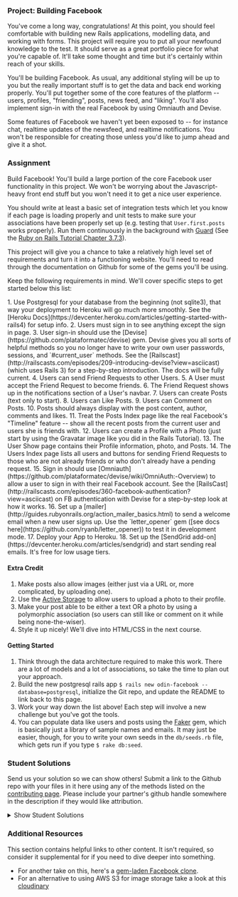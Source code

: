 ### Project: Building Facebook

You've come a long way, congratulations! At this point, you should feel comfortable with building new Rails applications, modelling data, and working with forms. This project will require you to put all your newfound knowledge to the test.  It should serve as a great portfolio piece for what you're capable of.  It'll take some thought and time but it's certainly within reach of your skills.

You'll be building Facebook.  As usual, any additional styling will be up to you but the really important stuff is to get the data and back end working properly.  You'll put together some of the core features of the platform -- users, profiles, "friending", posts, news feed, and "liking".  You'll also implement sign-in with the real Facebook by using Omniauth and Devise.

Some features of Facebook we haven't yet been exposed to -- for instance chat, realtime updates of the newsfeed, and realtime notifications.  You won't be responsible for creating those unless you'd like to jump ahead and give it a shot.

### Assignment

Build Facebook!  You'll build a large portion of the core Facebook user functionality in this project.  We won't be worrying about the Javascript-heavy front end stuff but you won't need it to get a nice user experience.

You should write at least a basic set of integration tests which let you know if each page is loading properly and unit tests to make sure your associations have been properly set up (e.g. testing that `User.first.posts` works properly).  Run them continuously in the background with [Guard](https://github.com/guard/guard) (See the [Ruby on Rails Tutorial Chapter 3.7.3](https://www.learnenough.com/ruby-on-rails-4th-edition-tutorial/static_pages#sec-guard)).

This project will give you a chance to take a relatively high level set of requirements and turn it into a functioning website.  You'll need to read through the documentation on Github for some of the gems you'll be using.

Keep the following requirements in mind.  We'll cover specific steps to get started below this list:

<div class="lesson-content__panel" markdown="1">
1. Use Postgresql for your database from the beginning (not sqlite3), that way your deployment to Heroku will go much more smoothly. See the [Heroku Docs](https://devcenter.heroku.com/articles/getting-started-with-rails4) for setup info.
2. Users must sign in to see anything except the sign in page.
3. User sign-in should use the [Devise](https://github.com/plataformatec/devise) gem. Devise gives you all sorts of helpful methods so you no longer have to write your own user passwords, sessions, and `#current_user` methods. See the [Railscast](http://railscasts.com/episodes/209-introducing-devise?view=asciicast) (which uses Rails 3) for a step-by-step introduction. The docs will be fully current.
4. Users can send Friend Requests to other Users.
5. A User must accept the Friend Request to become friends.
6. The Friend Request shows up in the notifications section of a User's navbar.
7. Users can create Posts (text only to start).
8. Users can Like Posts.
9. Users can Comment on Posts.
10. Posts should always display with the post content, author, comments and likes.
11. Treat the Posts Index page like the real Facebook's "Timeline" feature -- show all the recent posts from the current user and users she is friends with.
12. Users can create a Profile with a Photo (just start by using the Gravatar image like you did in the Rails Tutorial).
13. The User Show page contains their Profile information, photo, and Posts.
14. The Users Index page lists all users and buttons for sending Friend Requests to those who are not already friends or who don't already have a pending request.
15. Sign in should use [Omniauth](https://github.com/plataformatec/devise/wiki/OmniAuth:-Overview) to allow a user to sign in with their real Facebook account.  See the [RailsCast](http://railscasts.com/episodes/360-facebook-authentication?view=asciicast) on FB authentication with Devise for a step-by-step look at how it works.
16. Set up a [mailer](http://guides.rubyonrails.org/action_mailer_basics.html) to send a welcome email when a new user signs up. Use the `letter_opener` gem ([see docs here](https://github.com/ryanb/letter_opener)) to test it in development mode.
17. Deploy your App to Heroku.
18. Set up the [SendGrid add-on](https://devcenter.heroku.com/articles/sendgrid) and start sending real emails. It's free for low usage tiers.

#### Extra Credit

1. Make posts also allow images (either just via a URL or, more complicated, by uploading one).
2. Use the [Active Storage](https://edgeguides.rubyonrails.org/active_storage_overview.html) to allow users to upload a photo to their profile.
3. Make your post able to be either a text OR a photo by using a polymorphic association (so users can still like or comment on it while being none-the-wiser).
4. Style it up nicely! We'll dive into HTML/CSS in the next course.

#### Getting Started

1. Think through the data architecture required to make this work.  There are a lot of models and a lot of associations, so take the time to plan out your approach.
2. Build the new postgresql rails app `$ rails new odin-facebook --database=postgresql`, initialize the Git repo, and update the README to link back to this page.
3. Work your way down the list above!  Each step will involve a new challenge but you've got the tools.
4. You can populate data like users and posts using the [Faker](https://github.com/stympy/faker) gem, which is basically just a library of sample names and emails.  It may just be easier, though, for you to write your own seeds in the `db/seeds.rb` file, which gets run if you type `$ rake db:seed`.

</div>

### Student Solutions
Send us your solution so we can show others! Submit a link to the Github repo with your files in it here using any of the methods listed on the [contributing page](http://github.com/TheOdinProject/curriculum/blob/master/contributing.md).  Please include your partner's github handle somewhere in the description if they would like attribution.

<details markdown="block">
  <summary> Show Student Solutions </summary>

* Add your solution below this line!
* [robomonk's Solution](https://github.com/robo-monk/zuccr) - [View in browser](https://zuccr.herokuapp.com/)
* [Ian's Solution](https://github.com/IanMKesler/facebook-clone) - [View in browser](https://immense-sierra-65246.herokuapp.com/)
* [MephistoDevelop & Sergio Diaz Solution](https://github.com/MephistoDevelop/fakebook/tree/master) - [View in browser](https://socialbook2019.herokuapp.com/users/sign_in)
* [Braxton Lemmon's solution](https://github.com/braxtonlemmon/odin-facebook) - [Live](https://murmuring-wave-95625.herokuapp.com/)
* [Helmi's Solution](https://github.com/helmihidzir/odin-facebook)
* [Kevin Vuong's solution](https://github.com/fffear/odin-facebook/) - [Live](https://shielded-mesa-75331.herokuapp.com/)
* [Learnsometing's solution](https://github.com/learnsometing/dev-communities) - [Live](https://dev-communities.herokuapp.com/)
* [Jason McKee's solution](https://github.com/jttmckee/odin-facebook) - [Live](https://safe-sierra-89344.herokuapp.com)
* [Areeba's solution](https://github.com/AREEBAISHTIAQ/Growlither) - [View in Browser](https://growlithe.herokuapp.com/)
* [Max Garber's solution](https://github.com/bubblebooy/odin-facebook) - [View in Browser](https://vast-springs-17117.herokuapp.com/)
* [Javier Machin's solution](https://github.com/Javier-Machin/Life-Invader) - [View in Browser](https://life-invader-fb.herokuapp.com/)
* [szib's solution](https://github.com/szib/odinbook) - [View in Browser](https://mysterious-retreat-45234.herokuapp.com/)
* [brxck's solution](https://github.com/brxck/odinbook) - [View in Browser](https://morning-coast-23139.herokuapp.com/)
* [nmac's solution](https://github.com/nmacawile/facebook-on-rails) - [Heroku](https://fb-on-rails.herokuapp.com)
* [theghall's solution](https://github.com/theghall/odin-facebook.git) - [View in Browser](https://cryptic-badlands-84674.herokuapp.com/)
* [Deetss' solution](https://github.com/Deetss/Fakebook) - [View in Browser](https://deetss-fakebook.herokuapp.com)
* [Jmooree30's solution](https://github.com/jmooree30/jakebook) - [View in Browser](https://fast-citadel-52170.herokuapp.com/)
* [Jonathan Yiv's solution](https://github.com/JonathanYiv/odinbook) - [View in Browser](https://serene-coast-95388.herokuapp.com)
* [leosoaivan's solution](https://github.com/leosoaivan/TOP_ror_odinfb) - [View in browser](https://obscure-springs-25850.herokuapp.com/)
* [adsy430's soluction](https://github.com/adampal/facebook-clone) - [Fakebook](https://peaceful-everglades-48148.herokuapp.com/)
* [holdercp's solution](https://github.com/holdercp/odin-facebook) - [Live site](https://friend-space.herokuapp.com/)
* [jfonz412's Solution](https://github.com/jfonz412/facebook-clone) - [View in browser](https://mysterious-anchorage-62529.herokuapp.com/)
* [Sic's Solution](https://github.com/sic-f/fb) - [View in browser](https://efbook.herokuapp.com)
* [Rob's Solution](https://github.com/RobPando/odin-book) - [View in browser](https://robodinbook.herokuapp.com)
* [Rhys B's solution](https://github.com/105ron/odin-book) - [View in browser](http://odin-book.herokuapp.com/)
* [Adrian Badarau's solution](https://github.com/adrianbadarau/RailsBoock-Facebook-Clone-App) - [View in browser](http://railsbook-facebook-clone-app.herokuapp.com/)
* [Yuri Buerov's solution](https://github.com/YuriBuerov/social-network)
* [David Janczyn's solution](https://github.com/sandiegodj/social-network) - [View in browser](https://warm-spire-7655.herokuapp.com/)
* [Aleksandar Rodić's solution](https://github.com/rodic/odin-facebook-clone) - [View in browser](https://odin-facebook.herokuapp.com/)
* [Jason Matthews' solution](https://github.com/fo0man/odin-spacebook) - [View in browser](https://warm-beach-7362.herokuapp.com/)
* [Donald's solution](https://github.com/donaldali/odinbook "Odinbook on GitHub") - [View in browser](https://dna-odinbook.herokuapp.com/ "Odinbook on Heroku")
* [Dominik Stodolny's solution](https://github.com/dstodolny/odinbook) - [View in browser](https://warm-bayou-3284.herokuapp.com/)
* [AtActionPark's solution](https://github.com/AtActionPark/odin_facebook) - [View in browser](https://shielded-escarpment-2283.herokuapp.com/)
* [Alex's Solution](https://github.com/alexgh123/fb_odin_app) - [View in browser](http://polar-oasis-7608.herokuapp.com)
* [Jeremy Mauzy's Solution](https://github.com/apositivejam/fakebook) - [View in browser](http://odin-fakebook.herokuapp.com)
* [dchen71's Solution](https://github.com/dchen71/odin-facebook) - [View in browser](https://secure-citadel-9611.herokuapp.com/)
* [James Kelsey's Solution (No tests, Ajaxy)](https://github.com/jamesmskelsey/jk-odin-book) - [View in browser](https://jk-odin-book.herokuapp.com/)
* [Matias Pan's solution (RSpec, Capybara, Ajax)](https://github.com/kriox26/odin_book) - [View in browser](https://polar-river-1192.herokuapp.com)
* [Radi Totev's solution](https://github.com/raditotev/odin-facebook) - [View in browser](https://odin-facebook-clone.herokuapp.com)
* [cdouglass's solution](https://github.com/cdouglass/odin-project-exercises/tree/master/rails/social-network) - [View in browser](https://pure-meadow-87105.herokuapp.com/)
* [Luke Walker's solution](https://github.com/ubershibs/odin-fb) - [View in browser](https://floating-bayou-78146.herokuapp.com/users)
* [srashidi's solution](https://github.com/srashidi/Rails_Final_Project/tree/master/odin-facebook) - [View in browser](https://calm-harbor-69843.herokuapp.com/)
* [Scott Bobbitt's solution](https://github.com/sco-bo/fake_book) - [View in browser](https://hidden-chamber-98363.herokuapp.com/)
* [Sander Schepens's solution](https://github.com/schepens83/theodinproject.com/tree/master/rails/project13--odin-facebook/odin-facebook)
* [Miguel Herrera's solution](https://github.com/migueloherrera/odin-facebook)
* [James Brooks's solution](https://github.com/jhbrooks/odinbook) - [View in browser](https://rocky-mountain-92199.herokuapp.com/)
* [Top's solution](https://github.com/TopOneOfTopOne) - [View in browser](https://github.com/TopOneOfTopOne/the-facebook)
* [Matt Velez's solution](https://github.com/Timecrash/odinbook) - [View in browser](https://velez-odinbook.herokuapp.com/)
* [Shala Qweghen's solution](https://github.com/ShalaQweghen/ror_book) - [View in browser](http://murmuring-escarpment-57044.herokuapp.com/)
* [Frank V's solution](https://github.com/fv42wid/oden-facebook)
* [Amrr Bakry's solution](https://github.com/Amrrbakry/rails_the_odin_project/tree/master/odin_facebook) - [View in browser](https://nameless-escarpment-82289.herokuapp.com/)
* [David Chapman's solution (no styling)](https://github.com/davidchappy/facebook) - [View in browser](https://dac-friends-app.herokuapp.com/)
* [Oscar Y's solution (No tests and unstyled)](https://github.com/mysteryihs/odin-facebook) - [View in browser](http://guarded-bastion-44854.herokuapp.com/)
* [Sophia Wu's solution](https://github.com/SophiaLWu/book-of-faces) - [View in browser](https://frozen-sands-98166.herokuapp.com/)
* [Jerry Gao's solution](https://github.com/blackwright/tracebook) - [View in browser](https://tracebook.herokuapp.com/)
* [Austin's solution](https://github.com/CouchofTomato/odinbook) - [View in browser](https://couch-odinbook.herokuapp.com)
* [Florian Mainguy's solution](https://github.com/florianmainguy/theodinproject/tree/master/rails/fakebook_app) - [View in browser](https://fm-fakebook.herokuapp.com/)
* [Francisco Carlos's solution](https://github.com/fcarlosdev/the_odin_project/tree/master/odin-facebook)
* [DV's solution](https://github.com/dvislearning/odin-facebook) - [View in browser](https://fast-earth-56311.herokuapp.com/)
* [Scott McKell's solution](https://github.com/zottwickel/odin-facebook) - [View in browser](https://zottwickel-odin-facebook.herokuapp.com/)
* [Punnadittr's solution (Bootstrap4, Ajax, Active Storage & Mobile Support)](https://github.com/punnadittr/festbrooke) - [View in browser](https://festbrooke.herokuapp.com)
* [Agon's solution](https://github.com/AgonIdrizi/socialize) - [View in browser](https://socializeer.herokuapp.com/about)
* [bchalman's solution](https://github.com/bchalman/odin-spacebook)
* [Ryan's and Dipto's solution](https://github.com/dipto0321/facialbook) - [View in browser](https://facials.herokuapp.com/)
* [vanny96's solution](https://github.com/vanny96/fakebook) - [View in browser](https://rocky-ravine-56988.herokuapp.com)
* [JamCry's Solution](https://github.com/jamcry/rails-facebook) - [View in browser](https://protected-anchorage-21926.herokuapp.com/)
* [Tolulope Olusakin's Solution](https://github.com/Oluwadamilareolusakin/the-pub) - [View in browser](https://thepub-io.herokuapp.com)
* [Jamesredux's Solution](https://github.com/Jamesredux/odin-facebook) - [View in browser](https://jamesreduxbook.herokuapp.com/)
* [themetar's solution](https://github.com/themetar/odin-facebook) - [View in browser](https://phacepook.herokuapp.com/)
</details>

### Additional Resources
This section contains helpful links to other content. It isn't required, so consider it supplemental for if you need to dive deeper into something.

* For another take on this, here's a [gem-laden Facebook clone](https://github.com/vysakh0/railsbook).
* For an alternative to using AWS S3 for image storage take a look at this [cloudinary](https://github.com/GoGoCarl/paperclip-cloudinary)
